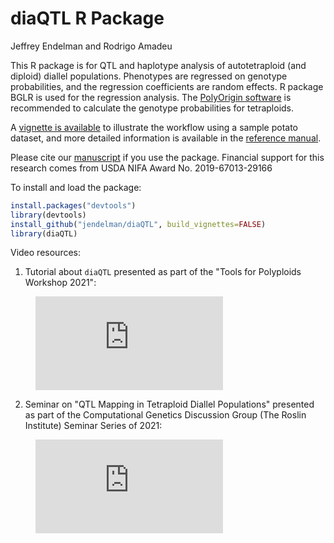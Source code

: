 diaQTL R Package
================
Jeffrey Endelman and Rodrigo Amadeu

This R package is for QTL and haplotype analysis of autotetraploid (and
diploid) diallel populations. Phenotypes are regressed on genotype
probabilities, and the regression coefficients are random effects. R
package BGLR is used for the regression analysis. The [PolyOrigin
software](https://github.com/chaozhi/PolyOrigin.jl) is recommended to
calculate the genotype probabilities for tetraploids.

A [vignette is
available](https://jendelman.github.io/diaQTL/diaQTL_vignette.html) to
illustrate the workflow using a sample potato dataset, and more detailed
information is available in the [reference
manual](https://jendelman.github.io/diaQTL/diaQTL_manual.pdf).

Please cite our
[manuscript](https://www.biorxiv.org/content/10.1101/2020.12.18.423479v1)
if you use the package. Financial support for this research comes from
USDA NIFA Award No. 2019-67013-29166

To install and load the package:

``` r
install.packages("devtools")
library(devtools)
install_github("jendelman/diaQTL", build_vignettes=FALSE)
library(diaQTL)
```

Video resources:

1) Tutorial about `diaQTL` presented as part of the "Tools for Polyploids Workshop 2021":

<figure class="video_container">
  <iframe src="https://www.youtube.com/embed/UF8UJkGl16Y/iOxckvAWCnU" frameborder="0" allowfullscreen="true"> </iframe>
</figure>


2) Seminar on "QTL Mapping in Tetraploid Diallel Populations" presented as part of the Computational Genetics Discussion Group (The Roslin Institute) Seminar Series of 2021:

<figure class="video_container">
  <iframe src="https://www.youtube.com/embed/UF8UJkGl16Y)" frameborder="0" allowfullscreen="true"> </iframe>
</figure>

